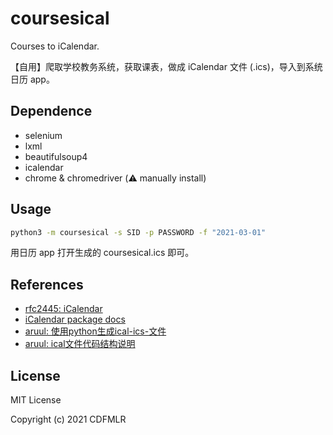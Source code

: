 # coursesical

Courses to iCalendar.

【自用】爬取学校教务系统，获取课表，做成 iCalendar 文件 (.ics)，导入到系统日历 app。

## Dependence

- selenium
- lxml
- beautifulsoup4 
- icalendar
- chrome & chromedriver  (⚠️ manually install)

## Usage

```sh
python3 -m coursesical -s SID -p PASSWORD -f "2021-03-01"
```

用日历 app 打开生成的 coursesical.ics 即可。

## References

- [rfc2445: iCalendar](https://tools.ietf.org/html/rfc2445)
- [iCalendar package docs](https://icalendar.readthedocs.io/en/latest/usage.html)
- [aruul: 使用python生成ical-ics-文件](https://aruul.github.io/2020/08/08/使用python生成ical-ics-文件/)
- [aruul: ical文件代码结构说明](https://aruul.github.io/2020/08/07/ical文件代码结构说明/)

## License

MIT License

Copyright (c) 2021 CDFMLR